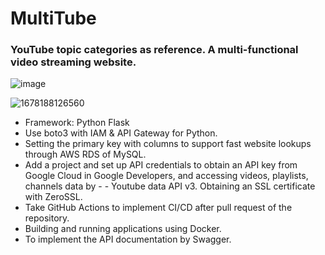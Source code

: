 # MultiTube
### YouTube topic categories as reference. A multi-functional video streaming website.



![image](https://user-images.githubusercontent.com/43780809/224301131-1ce77685-d96b-4218-a2b7-7de90d438f79.png)

![1678188126560](https://user-images.githubusercontent.com/43780809/224207515-5897326a-2e36-4d1a-8be2-02a4422bba67.jpg)

- Framework: Python Flask
- Use boto3 with IAM & API Gateway for Python.
- Setting the primary key with columns to support fast website lookups through AWS RDS of MySQL.
- Add a project and set up API credentials to obtain an API key from Google Cloud in Google Developers, and accessing videos, playlists, channels data by - - Youtube data API v3. Obtaining an SSL certificate with ZeroSSL.
- Take GitHub Actions to implement CI/CD after pull request of the repository.
- Building and running applications using Docker.
- To implement the API documentation by Swagger.
